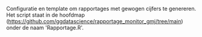 Configuratie en template om rapportages met gewogen cijfers te genereren. Het script staat in de hoofdmap (https://github.com/ggdatascience/rapportage_monitor_gmj/tree/main) onder de naam 'Rapportage.R'.
